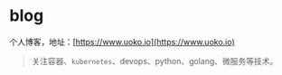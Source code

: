 # blog
个人博客，地址：[https://www.uoko.io](https://www.uoko.io)

> 关注容器、`kubernetes`、devops、python、golang、微服务等技术。
